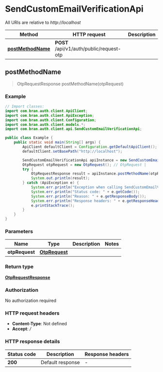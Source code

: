 # SendCustomEmailVerificationApi

All URIs are relative to *http://localhost*

| Method | HTTP request | Description |
|------------- | ------------- | -------------|
| [**postMethodName**](SendCustomEmailVerificationApi.md#postMethodName) | **POST** /api/v1/auth/public/request-otp |  |



## postMethodName

> OtpRequestResponse postMethodName(otpRequest)



### Example

```java
// Import classes:
import com.bran.auth.client.ApiClient;
import com.bran.auth.client.ApiException;
import com.bran.auth.client.Configuration;
import com.bran.auth.client.models.*;
import com.bran.auth.client.api.SendCustomEmailVerificationApi;

public class Example {
    public static void main(String[] args) {
        ApiClient defaultClient = Configuration.getDefaultApiClient();
        defaultClient.setBasePath("http://localhost");

        SendCustomEmailVerificationApi apiInstance = new SendCustomEmailVerificationApi(defaultClient);
        OtpRequest otpRequest = new OtpRequest(); // OtpRequest | 
        try {
            OtpRequestResponse result = apiInstance.postMethodName(otpRequest);
            System.out.println(result);
        } catch (ApiException e) {
            System.err.println("Exception when calling SendCustomEmailVerificationApi#postMethodName");
            System.err.println("Status code: " + e.getCode());
            System.err.println("Reason: " + e.getResponseBody());
            System.err.println("Response headers: " + e.getResponseHeaders());
            e.printStackTrace();
        }
    }
}
```

### Parameters


| Name | Type | Description  | Notes |
|------------- | ------------- | ------------- | -------------|
| **otpRequest** | [**OtpRequest**](OtpRequest.md)|  | |

### Return type

[**OtpRequestResponse**](OtpRequestResponse.md)

### Authorization

No authorization required

### HTTP request headers

- **Content-Type**: Not defined
- **Accept**: */*


### HTTP response details
| Status code | Description | Response headers |
|-------------|-------------|------------------|
| **200** | Default response |  -  |


